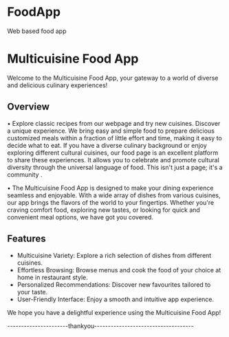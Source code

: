 # FoodApp
Web based food app

# Multicuisine Food App

Welcome to the Multicuisine Food App, your gateway to a world of diverse and delicious culinary experiences!

## Overview

•	Explore classic recipes from our webpage and try new cuisines. Discover a unique experience. We bring easy and simple food to prepare delicious customized meals within a fraction of little effort and time, making it easy to decide what to eat. If you have a diverse culinary background or enjoy exploring different cultural cuisines, our food page is an excellent platform to share these experiences. It allows you to celebrate and promote cultural diversity through the universal language of food. This isn't just a page; it's a community .

•	The Multicuisine Food App is designed to make your dining experience seamless and enjoyable. With a wide array of dishes from various cuisines, our app brings the flavors of the world to your fingertips. Whether you're craving comfort food, exploring new tastes, or looking for quick and convenient meal options, we have got you covered.


## Features

- Multicuisine Variety:  Explore a rich selection of dishes from different cuisines.
- Effortless Browsing:   Browse menus and cook the food of your choice at home in restaurant style.
- Personalized Recommendations:  Discover new favourites tailored to your taste.
- User-Friendly Interface: Enjoy a smooth and intuitive app experience.


We hope you have a delightful experience using the Multicuisine Food App!

----------------------thankyou------------------------------------



